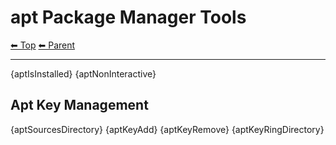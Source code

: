 # apt Package Manager Tools

<!-- TEMPLATE header 2 -->
[⬅ Top](index.md) [⬅ Parent ](../index.md)
<hr />

{aptIsInstalled}
{aptNonInteractive}

## Apt Key Management

{aptSourcesDirectory}
{aptKeyAdd}
{aptKeyRemove}
{aptKeyRingDirectory}
